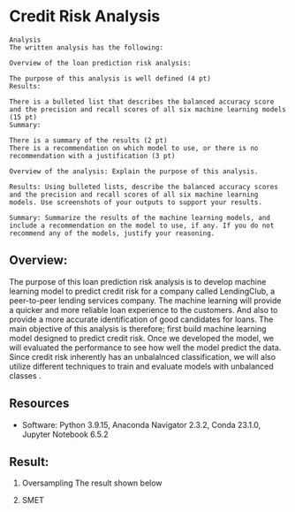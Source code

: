# Credit Risk Analysis

````
Analysis
The written analysis has the following:

Overview of the loan prediction risk analysis:

The purpose of this analysis is well defined (4 pt)
Results:

There is a bulleted list that describes the balanced accuracy score and the precision and recall scores of all six machine learning models (15 pt)
Summary:

There is a summary of the results (2 pt)
There is a recommendation on which model to use, or there is no recommendation with a justification (3 pt)

Overview of the analysis: Explain the purpose of this analysis.

Results: Using bulleted lists, describe the balanced accuracy scores and the precision and recall scores of all six machine learning models. Use screenshots of your outputs to support your results.

Summary: Summarize the results of the machine learning models, and include a recommendation on the model to use, if any. If you do not recommend any of the models, justify your reasoning.

````

## Overview:

The purpose of this loan prediction risk analysis is to develop machine learning model to predict credit risk for a company called LendingClub, a peer-to-peer lending services company. The machine learning will provide a quicker and more reliable loan experience to the customers. And also to provide a more accurate identification of good candidates for loans. The main objective of this analysis is therefore; first build machine learning model designed to predict credit risk. Once we developed the model, we will evaluated the performance to see how well the model predict the data. Since credit risk inherently has an unbalalnced classification, we will also utilize different techniques to train and evaluate models with unbalanced classes . 

## Resources
* Software: Python 3.9.15, Anaconda Navigator 2.3.2, Conda 23.1.0, Jupyter Notebook 6.5.2

## Result:

1. Oversampling
The result shown below


2. SMET




